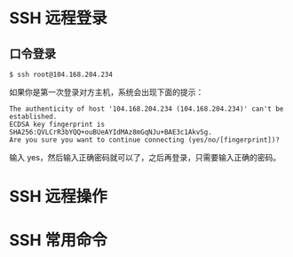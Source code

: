 # SSH 远程登录

## 口令登录

```shell
$ ssh root@104.168.204.234
```

如果你是第一次登录对方主机，系统会出现下面的提示：

```shell
The authenticity of host '104.168.204.234 (104.168.204.234)' can't be established.
ECDSA key fingerprint is SHA256:QVLCrR3bYQQ+ouBUeAYIdMAz8mGqNJu+BAE3c1AkvSg.
Are you sure you want to continue connecting (yes/no/[fingerprint])?
```

输入 yes，然后输入正确密码就可以了，之后再登录，只需要输入正确的密码。

# SSH 远程操作

# SSH 常用命令
